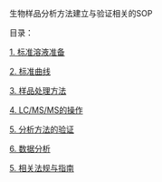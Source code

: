 生物样品分析方法建立与验证相关的SOP

目录：

[1. 标准溶液准备](index.md)

[2. 标准曲线](index.md)

[3. 样品处理方法](index.md)

[4. LC/MS/MS的操作](index.md)

[5. 分析方法的验证](index.md)

[6. 数据分析](index.md)

[5. 相关法规与指南](guidances.md)
